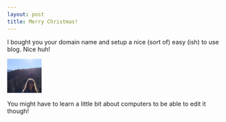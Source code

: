 ```yaml
---
layout: post
title: Merry Christmas!
---
```


I bought you your domain name and setup a nice (sort of) easy (ish) to use blog. Nice huh!

![photo](/images/Tessa.jpg)

You might have to learn a little bit about computers to be able to edit it though!
